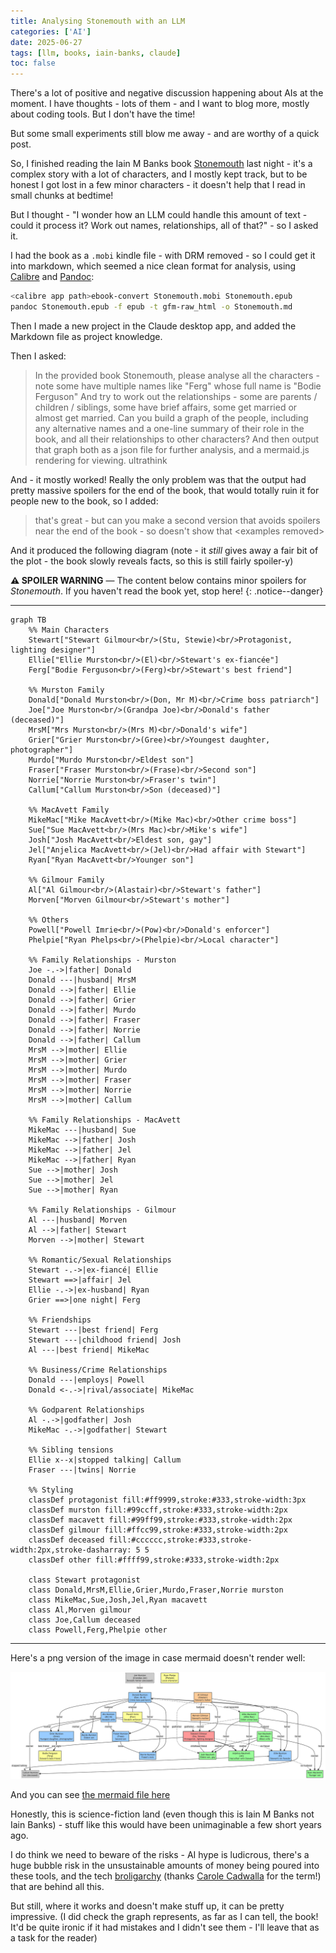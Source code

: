 ```yaml
---
title: Analysing Stonemouth with an LLM
categories: ['AI']
date: 2025-06-27
tags: [llm, books, iain-banks, claude]
toc: false
---
```


There's a lot of positive and negative discussion happening about AIs at the moment. I have thoughts - lots of them - and I want to blog more, mostly about coding tools. But I don't have the time!

But some small experiments still blow me away - and are worthy of a quick post.

So, I finished reading the Iain M Banks book [Stonemouth](https://en.wikipedia.org/wiki/Stonemouth) last night - it's a complex story with a lot of characters, and I mostly kept track, but to be honest I got lost in a few minor characters - it doesn't help that I read in small chunks at bedtime!

But I thought - "I wonder how an LLM could handle this amount of text - could it process it? Work out names, relationships, all of that?" - so I asked it.

I had the book as a `.mobi` kindle file - with DRM removed - so I could get it into markdown, which seemed a nice clean format for analysis, using [Calibre](https://calibre-ebook.com/) and [Pandoc](https://pandoc.org/):

```sh
<calibre app path>ebook-convert Stonemouth.mobi Stonemouth.epub
pandoc Stonemouth.epub -f epub -t gfm-raw_html -o Stonemouth.md
```

Then I made a new project in the Claude desktop app, and added the Markdown file as project knowledge.

Then I asked:

> In the provided book Stonemouth, please analyse all the characters - note some have multiple names like "Ferg" whose full name is "Bodie Ferguson"
And try to work out the relationships - some are parents / children / siblings, some have brief affairs, some get married or almost get married.
Can you build a graph of the people, including any alternative names and a one-line summary of their role in the book, and all their relationships to other characters?
And then output that graph both as a json file for further analysis, and a mermaid.js rendering for viewing. ultrathink

And - it mostly worked! Really the only problem was that the output had pretty massive spoilers for the end of the book, that would totally ruin it for people new to the book, so I added:

> that's great - but can you make a second version that avoids spoilers near the end of the book - so doesn't show that &lt;examples removed&gt;

And it produced the following diagram (note - it _still_ gives away a fair bit of the plot - the book slowly reveals facts, so this is still fairly spoiler-y)

**⚠️ SPOILER WARNING** — The content below contains minor spoilers for *Stonemouth*. If you haven't read the book yet, stop here!
{: .notice--danger}

---

```mermaid
graph TB
    %% Main Characters
    Stewart["Stewart Gilmour<br/>(Stu, Stewie)<br/>Protagonist, lighting designer"]
    Ellie["Ellie Murston<br/>(El)<br/>Stewart's ex-fiancée"]
    Ferg["Bodie Ferguson<br/>(Ferg)<br/>Stewart's best friend"]
    
    %% Murston Family
    Donald["Donald Murston<br/>(Don, Mr M)<br/>Crime boss patriarch"]
    Joe["Joe Murston<br/>(Grandpa Joe)<br/>Donald's father (deceased)"]
    MrsM["Mrs Murston<br/>(Mrs M)<br/>Donald's wife"]
    Grier["Grier Murston<br/>(Gree)<br/>Youngest daughter, photographer"]
    Murdo["Murdo Murston<br/>Eldest son"]
    Fraser["Fraser Murston<br/>(Frase)<br/>Second son"]
    Norrie["Norrie Murston<br/>Fraser's twin"]
    Callum["Callum Murston<br/>Son (deceased)"]
    
    %% MacAvett Family
    MikeMac["Mike MacAvett<br/>(Mike Mac)<br/>Other crime boss"]
    Sue["Sue MacAvett<br/>(Mrs Mac)<br/>Mike's wife"]
    Josh["Josh MacAvett<br/>Eldest son, gay"]
    Jel["Anjelica MacAvett<br/>(Jel)<br/>Had affair with Stewart"]
    Ryan["Ryan MacAvett<br/>Younger son"]
    
    %% Gilmour Family
    Al["Al Gilmour<br/>(Alastair)<br/>Stewart's father"]
    Morven["Morven Gilmour<br/>Stewart's mother"]
    
    %% Others
    Powell["Powell Imrie<br/>(Pow)<br/>Donald's enforcer"]
    Phelpie["Ryan Phelps<br/>(Phelpie)<br/>Local character"]
    
    %% Family Relationships - Murston
    Joe -.->|father| Donald
    Donald ---|husband| MrsM
    Donald -->|father| Ellie
    Donald -->|father| Grier
    Donald -->|father| Murdo
    Donald -->|father| Fraser
    Donald -->|father| Norrie
    Donald -->|father| Callum
    MrsM -->|mother| Ellie
    MrsM -->|mother| Grier
    MrsM -->|mother| Murdo
    MrsM -->|mother| Fraser
    MrsM -->|mother| Norrie
    MrsM -->|mother| Callum
    
    %% Family Relationships - MacAvett
    MikeMac ---|husband| Sue
    MikeMac -->|father| Josh
    MikeMac -->|father| Jel
    MikeMac -->|father| Ryan
    Sue -->|mother| Josh
    Sue -->|mother| Jel
    Sue -->|mother| Ryan
    
    %% Family Relationships - Gilmour
    Al ---|husband| Morven
    Al -->|father| Stewart
    Morven -->|mother| Stewart
    
    %% Romantic/Sexual Relationships
    Stewart -.->|ex-fiancé| Ellie
    Stewart ==>|affair| Jel
    Ellie -.->|ex-husband| Ryan
    Grier ==>|one night| Ferg
    
    %% Friendships
    Stewart ---|best friend| Ferg
    Stewart ---|childhood friend| Josh
    Al ---|best friend| MikeMac
    
    %% Business/Crime Relationships
    Donald ---|employs| Powell
    Donald <-.->|rival/associate| MikeMac
    
    %% Godparent Relationships
    Al -.->|godfather| Josh
    MikeMac -.->|godfather| Stewart
    
    %% Sibling tensions
    Ellie x--x|stopped talking| Callum
    Fraser ---|twins| Norrie
    
    %% Styling
    classDef protagonist fill:#ff9999,stroke:#333,stroke-width:3px
    classDef murston fill:#99ccff,stroke:#333,stroke-width:2px
    classDef macavett fill:#99ff99,stroke:#333,stroke-width:2px
    classDef gilmour fill:#ffcc99,stroke:#333,stroke-width:2px
    classDef deceased fill:#cccccc,stroke:#333,stroke-width:2px,stroke-dasharray: 5 5
    classDef other fill:#ffff99,stroke:#333,stroke-width:2px
    
    class Stewart protagonist
    class Donald,MrsM,Ellie,Grier,Murdo,Fraser,Norrie murston
    class MikeMac,Sue,Josh,Jel,Ryan macavett
    class Al,Morven gilmour
    class Joe,Callum deceased
    class Powell,Ferg,Phelpie other
```

---

Here's a png version of the image in case mermaid doesn't render well:

![Stonemouth character relationships - spoiler free version](/assets/images/2025-06-27-stonemouth/stonemouth_spoilerfree.png)

And you can see [the mermaid file here](/assets/images/2025-06-27-stonemouth/stonemouth_spoilerfree.mmd)

Honestly, this is science-fiction land (even though this is Iain M Banks not Iain Banks) - stuff like this would have been unimaginable a few short years ago.

I do think we need to beware of the risks - AI hype is ludicrous, there's a huge bubble risk in the unsustainable amounts of money being poured into these tools, and the tech [broligarchy](https://broligarchy.substack.com/) (thanks [Carole Cadwalla](https://substack.com/@carolecadwalla) for the term!) that are behind all this.

But still, where it works and doesn't make stuff up, it can be pretty impressive. (I did check the graph represents, as far as I can tell, the book! It'd be quite ironic if it had mistakes and I didn't see them - I'll leave that as a task for the reader)
